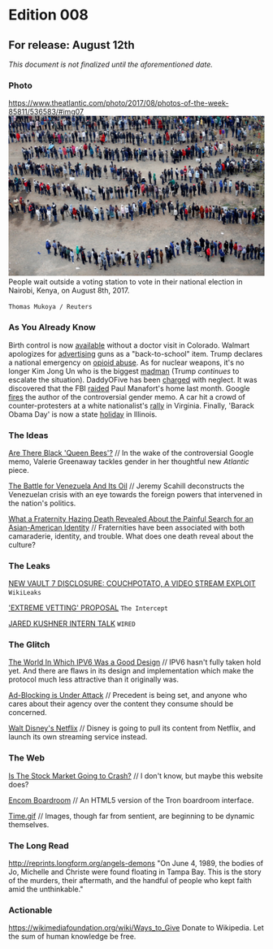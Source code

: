 # Edition 008

## For release: August 12th

_This document is not finalized until the aforementioned date._

### Photo

https://www.theatlantic.com/photo/2017/08/photos-of-the-week-85811/536583/#img07
![kenya.jpg](kenya.jpg)
People wait outside a voting station to vote in their national election in Nairobi, Kenya, on August 8th, 2017.

`Thomas Mukoya / Reuters`

### As You Already Know
Birth control is now [available](http://wate.com/2017/08/03/birth-control-available-without-doctor-visit-in-colorado/) without a doctor visit in Colorado. Walmart apologizes for [advertising](http://money.cnn.com/2017/08/09/news/companies/walmart-guns-back-to-school/index.html) guns as a "back-to-school" item. Trump declares a national emergency on [opioid abuse](http://www.reuters.com/article/us-usa-trump-opioid-idUSKBN1AQ2AW). As for nuclear weapons, it's no longer Kim Jong Un who is the biggest [madman](https://twitter.com/realDonaldTrump/status/895970429734711298) (Trump *continues* to escalate the situation). DaddyOFive has been [charged](https://www.fredericknewspost.com/news/crime_and_justice/courts/ijamsville-couple-behind-daddyofive-videos-charged-with-neglect/article_7ac9a5db-5545-5fd9-9329-79d343a330fe.html#tncms-source=article-nav-next) with neglect. It was discovered that the FBI [raided](http://www.news9.com/story/36097426/fbi-conducted-raid-of-paul-manaforts-home) Paul Manafort's home last month. Google [fires](https://www.bloomberg.com/news/articles/2017-08-08/google-fires-employee-behind-controversial-diversity-memo) the author of the controversial gender memo. A car hit a crowd of counter-protesters at a white nationalist's [rally](https://www.nytimes.com/2017/08/12/us/charlottesville-protest-white-nationalist.html?referer=https://t.co/8QFs6zs5Gs?amp=1) in Virginia. Finally, 'Barack Obama Day' is now a state [holiday](http://www.nbcchicago.com/blogs/ward-room/barack-obama-day-illinois-holiday-438732933.html?cid=sm_npd_nn_tw_ma) in Illinois.

### The Ideas

[Are There Black 'Queen Bees'?](https://www.theatlantic.com/business/archive/2017/08/black-queen-bees-women-khazan/536391/) // In the wake of the controversial Google memo, Valerie Greenaway tackles gender in her thoughtful new *Atlantic* piece.

[The Battle for Venezuela And Its Oil](https://theintercept.com/2017/08/12/the-battle-for-venezuela-and-its-oil/) // Jeremy Scahill deconstructs the Venezuelan crisis with an eye towards the foreign powers that intervened in the nation's politics.

[What a Fraternity Hazing Death Revealed About the Painful Search for an Asian-American Identity](https://www.nytimes.com/2017/08/09/magazine/what-a-fraternity-hazing-death-revealed-about-the-painful-search-for-an-asian-american-identity.html?source=longreads&_r=0) // Fraternities have been associated with both camaraderie, identity, and trouble. What does one death reveal about the culture?

### The Leaks

[NEW VAULT 7 DISCLOSURE: COUCHPOTATO, A VIDEO STREAM EXPLOIT](https://wikileaks.org/vault7/#CouchPotato)
`WikiLeaks`

['EXTREME VETTING' PROPOSAL](https://theintercept.com/document/2017/08/07/hsi-extreme-vetting-industry-day-presentation/)
`The Intercept`

[JARED KUSHNER INTERN TALK](https://www.wired.com/story/jared-kushner-leak-full-audio/)
`WIRED`

### The Glitch
[The World In Which IPV6 Was a Good Design](http://apenwarr.ca/log/?m=201708#10) // IPV6 hasn't fully taken hold yet. And there are flaws in its design and implementation which make the protocol much less attractive than it originally was.

[Ad-Blocking is Under Attack](https://blog.adguard.com/en/ad-blocking-is-under-attack/) // Precedent is being set, and anyone who cares about their agency over the content they consume should be concerned.

[Walt Disney's Netflix](https://thewaltdisneycompany.com/walt-disney-company-acquire-majority-ownership-bamtech/) // Disney is going to pull its content from Netflix, and launch its own streaming service instead.

### The Web

[Is The Stock Market Going to Crash?](https://isthestockmarketgoingtocrash.com/) // I don't know, but maybe this website does?

[Encom Boardroom](https://www.robscanlon.com/encom-boardroom/) // An HTML5 version of the Tron boardroom interface.

[Time.gif](https://hookrace.net/blog/time.gif/) // Images, though far from sentient, are beginning to be dynamic themselves.

### The Long Read
http://reprints.longform.org/angels-demons "On June 4, 1989, the bodies of Jo, Michelle and Christe were found floating in Tampa Bay. This is the story of the murders, their aftermath, and the handful of people who kept faith amid the unthinkable."

### Actionable
https://wikimediafoundation.org/wiki/Ways_to_Give Donate to Wikipedia. Let the sum of human knowledge be free.
